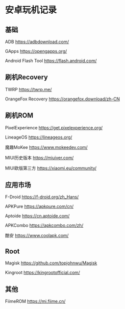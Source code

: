 # 安卓玩机记录

## 基础

ADB https://adbdownload.com/

GApps https://opengapps.org/

Android Flash Tool https://flash.android.com/

## 刷机Recovery

TWRP https://twrp.me/

OrangeFox Recovery https://orangefox.download/zh-CN

## 刷机ROM

PixelExperience https://get.pixelexperience.org/

LineageOS https://lineageos.org/

魔趣MoKee https://www.mokeedev.com/

MIUI历史版本 https://miuiver.com/

MIUI欧版第三方 https://xiaomi.eu/community/

## 应用市场

F-Droid https://f-droid.org/zh_Hans/

APKPure https://apkpure.com/cn/

Aptoide https://cn.aptoide.com/

APKCombo https://apkcombo.com/zh/

酷安 https://www.coolapk.com/

## Root

Magisk https://github.com/topjohnwu/Magisk

Kingroot https://kingrootofficial.com/

## 其他

FiimeROM https://mi.fiime.cn/
